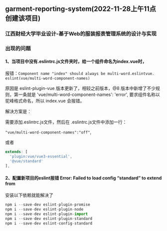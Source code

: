 ## garment-reporting-system(2022-11-28上午11点创建该项目)

### 江西财经大学毕业设计-基于Web的服装报表管理系统的设计与实现

### 出现的问题

#### 1、当项目中没有.eslintrc.js文件夹时，给一个组件命名为index.vue时，

报错：`Component name "index" should always be multi-word.eslintvue. eslint(vue/multi-word-component-names)`

  原因是 eslint-plugin-vue 版本更新了，相较之前版本，@8 版本中新增了不少规则，第一条就是 'vue/multi-word-component-names': 'error', 
  要求组件名称以驼峰格式命名，所以 index.vue 会报错。

解决方案是：

  需要添加.eslintrc.js文件，然后在 .eslintrc.js文件中添加一行：

  `"vue/multi-word-component-names":"off"`,

  或者

```javascript
extends: [
  'plugin:vue/vue3-essential',
  '@vue/standard'
],
```

#### 2、配置新项目的eslint报错 Error: Failed to load config “standard” to extend from

安装以下依赖就能解决了

```javascript
npm i --save-dev eslint-plugin-promise
npm i --save-dev eslint-plugin-node
npm i --save-dev eslint-plugin-import
npm i --save-dev eslint-plugin-standard
npm i --save-dev eslint-config-standard
```